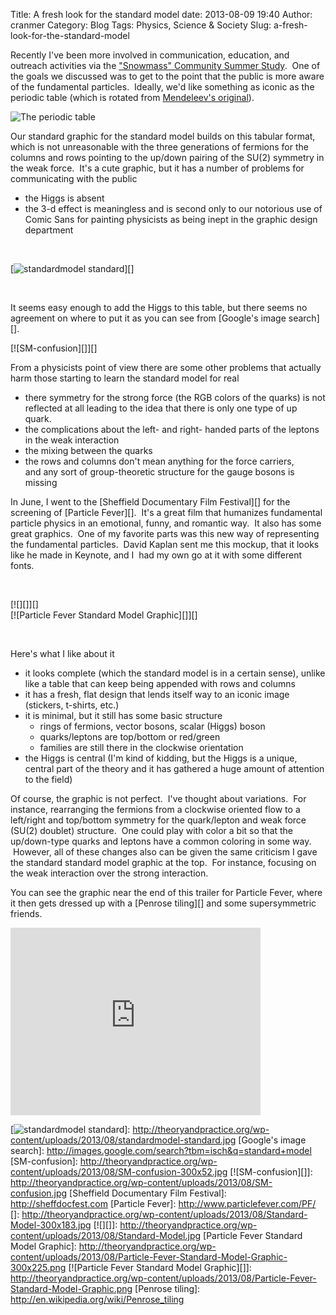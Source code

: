Title: A fresh look for the standard model
date: 2013-08-09 19:40
Author: cranmer
Category: Blog
Tags: Physics, Science &amp; Society
Slug: a-fresh-look-for-the-standard-model

Recently I've been more involved in communication, education, and
outreach activities via the ["Snowmass" Community Summer Study][].  One
of the goals we discussed was to get to the point that the public is
more aware of the fundamental particles.  Ideally, we'd like something
as iconic as the periodic table (which is rotated from [Mendeleev's
original][]).

![The periodic table][]
 

Our standard graphic for the standard model builds on this tabular
format, which is not unreasonable with the three generations of fermions
for the columns and rows pointing to the up/down pairing of the SU(2)
symmetry in the weak force.  It's a cute graphic, but it has a number of
problems for communicating with the public

-   the Higgs is absent
-   the 3-d effect is meaningless and is second only to our notorious
    use of Comic Sans for painting physicists as being inept in the
    graphic design department

 

[![standardmodel standard][]][]

 

It seems easy enough to add the Higgs to this table, but there seems no
agreement on where to put it as you can see from [Google's image
search][].

[![SM-confusion][]][]

From a physicists point of view there are some other problems that
actually harm those starting to learn the standard model for real

-   there symmetry for the strong force (the RGB colors of the quarks)
    is not reflected at all leading to the idea that there is only one
    type of up quark.
-   the complications about the left- and right- handed parts of the
    leptons in the weak interaction
-   the mixing between the quarks
-   the rows and columns don't mean anything for the force carriers,
    and any sort of group-theoretic structure for the gauge bosons is
    missing

In June, I went to the [Sheffield Documentary Film Festival][] for the
screening of [Particle Fever][].  It's a great film that humanizes
fundamental particle physics in an emotional, funny, and romantic way.
 It also has some great graphics.  One of my favorite parts was this new
way of representing the fundamental particles.  David Kaplan sent me
this mockup, that it looks like he made in Keynote, and I  had my own go
at it with some different fonts.

 

[![][]][]  
[![Particle Fever Standard Model Graphic][]][]

 

Here's what I like about it

-   it looks complete (which the standard model is in a certain sense),
    unlike like a table that can keep being appended with rows and
    columns
-   <span style="line-height: 13px;">it has a fresh, flat design that
    lends itself way to an iconic image (stickers, t-shirts,
    etc.)</span>
-   it is minimal, but it still has some basic structure
    -   rings of fermions, vector bosons, scalar (Higgs) boson
    -   quarks/leptons are top/bottom or red/green
    -   families are still there in the clockwise orientation
-   the Higgs is central (I'm kind of kidding, but the Higgs is a
    unique, central part of the theory and it has gathered a huge amount
    of attention to the field)

Of course, the graphic is not perfect.  I've thought about variations.
 For instance, rearranging the fermions from a clockwise oriented flow
to a left/right and top/bottom symmetry for the quark/lepton and weak
force (SU(2) doublet) structure.  One could play with color a bit so
that the up/down-type quarks and leptons have a common coloring in some
way.  However, all of these changes also can be given the same criticism
I gave the standard standard model graphic at the top.  For instance,
focusing on the weak interaction over the strong interaction.

You can see the graphic near the end of this trailer for Particle Fever,
where it then gets dressed up with a [Penrose tiling][] and some
supersymmetric friends.

<iframe src="http://player.vimeo.com/video/67912472" height="300" width="400" allowfullscreen frameborder="0"></iframe>

  ["Snowmass" Community Summer Study]: http://www.symmetrymagazine.org/article/august-2013/physicists-chart-path-forward
  [Mendeleev's original]: http://www.rsc.org/education/teachers/resources/periodictable/pre16/develop/mendeleev.htm
  [The periodic table]: http://www.chemicool.com/images/periodic-table.png
  [standardmodel standard]: http://theoryandpractice.org/wp-content/uploads/2013/08/standardmodel-standard-242x300.jpg
  [![standardmodel standard][]]: http://theoryandpractice.org/wp-content/uploads/2013/08/standardmodel-standard.jpg
  [Google's image search]: http://images.google.com/search?tbm=isch&q=standard+model
  [SM-confusion]: http://theoryandpractice.org/wp-content/uploads/2013/08/SM-confusion-300x52.jpg
  [![SM-confusion][]]: http://theoryandpractice.org/wp-content/uploads/2013/08/SM-confusion.jpg
  [Sheffield Documentary Film Festival]: http://sheffdocfest.com
  [Particle Fever]: http://www.particlefever.com/PF/
  []: http://theoryandpractice.org/wp-content/uploads/2013/08/Standard-Model-300x183.jpg
  [![][]]: http://theoryandpractice.org/wp-content/uploads/2013/08/Standard-Model.jpg
  [Particle Fever Standard Model Graphic]: http://theoryandpractice.org/wp-content/uploads/2013/08/Particle-Fever-Standard-Model-Graphic-300x225.png
  [![Particle Fever Standard Model Graphic][]]: http://theoryandpractice.org/wp-content/uploads/2013/08/Particle-Fever-Standard-Model-Graphic.png
  [Penrose tiling]: http://en.wikipedia.org/wiki/Penrose_tiling
